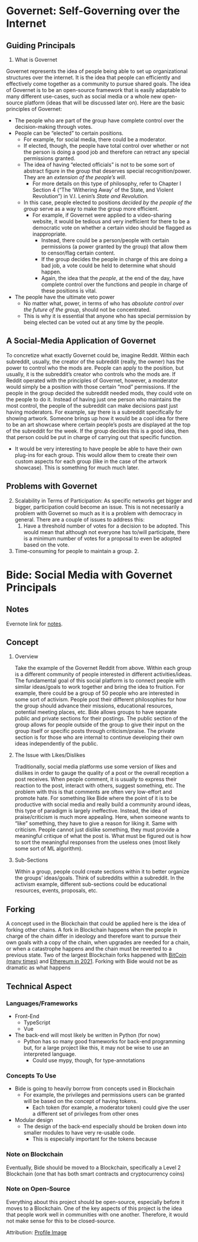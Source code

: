 # Governet: Self-Governing over the Internet


## Guiding Principals



1. What is Governet

Governet represents the idea of people being able to set up organizational structures over the internet. It is the idea that people can efficiently and effectively come together as a community to pursue shared goals. The idea of Governet is to be an open-source framework that is easily adaptable to many different use-cases, such as social media or a whole new open-source platform (ideas that will be discussed later on). Here are the basic principles of Governet:



* The people who are part of the group have complete control over the decision-making through votes.
* People can be “elected” to certain positions.
    * For example, for social media, there could be a moderator.
    * If elected, though, the people have total control over whether or not the person is doing a good job and therefore can retract any special permissions granted.
    * The idea of having “elected officials” is not to be some sort of abstract figure in the group that deserves special recognition/power. They are an _extension of the people’s will_.
        * For more details on this type of philosophy, refer to Chapter I Section 4 (“The ‘Withering Away’ of the State, and Violent Revolution”) in V.I. Lenin’s _State and Revolution._
    * In this case, people elected to positions _decided by the people of the group_ serve as a way to make the group more efficient.
        * For example, if Governet were applied to a video-sharing website, it would be tedious and very inefficient for there to be a democratic vote on whether a certain video should be flagged as inappropriate.
            * Instead, there could be a person/people with certain permissions (a power granted by the group) that allow them to censor/flag certain content.
            * If the group decides the people in charge of this are doing a bad job, a vote could be held to determine what should happen.
            * Again, the idea that the _people_, at the end of the day, have complete control over the functions and people in charge of these positions is vital.
* The people have the ultimate veto power
    * No matter what, power, in terms of who has _absolute control over the future of the group_, should not be concentrated.
    * This is why it is essential that anyone who has special permission by being elected can be voted out at any time by the people.


## A Social-Media Application of Governet

To concretize what exactly Governet could be, imagine Reddit. Within each subreddit, usually, the creator of the subreddit (really, the owner) has the power to control who the mods are. People can apply to the position, but usually, it is the subreddit’s creator who controls who the mods are. If Reddit operated with the principles of Governet, however, a moderator would simply be a position with those certain “mod” permissions. If the people in the group decided the subreddit needed mods, they could vote on the people to do it. Instead of having just one person who maintains the most control, the people of the subreddit can make decisions past just having moderators. For example, say there is a subreddit specifically for showing artwork. Someone brings up how it would be a cool idea for there to be an art showcase where certain people’s posts are displayed at the top of the subreddit for the week. If the group decides this is a good idea, then that person could be put in charge of carrying out that specific function. 

* It would be very interesting to have people be able to have their own plug-ins for each group. This would allow them to create their own custom aspects for each group (like in the case of the artwork showcase). This is something for much much later.


## Problems with Governet



2. Scalability in Terms of Participation: As specific networks get bigger and bigger, participation could become an issue. This is not necessarily a problem with Governet so much as it is a problem with democracy in general. There are a couple of issues to address this:
    1. Have a threshold number of votes for a decision to be adopted. This would mean that although not everyone has to/will participate, there is a minimum number of votes for a proposal to even be adopted based on the vote.
3. Time-consuming for people to maintain a group.
    2. 




# Bide: Social Media with Governet Principals


## Notes

Evernote link for [notes](https://www.evernote.com/shard/s745/sh/60d25410-e852-6a0a-7690-18f0ac342ba0/e04ad6767fc2de7193e395b84286585c). 


## Concept



1. Overview

    Take the example of the Governet Reddit from above. Within each group is a different community of people interested in different activities/ideas. The fundamental goal of this social platform is to connect people with similar ideas/goals to work together and bring the idea to fruition. For example, there could be a group of 50 people who are interested in some sort of activism. People post their different philosophies for how the group should advance their missions, educational resources, potential meeting places, etc. Bide allows groups to have separate public and private sections for their postings. The public section of the group allows for people outside of the group to give their input on the group itself or specific posts through criticism/praise. The private section is for those who are internal to continue developing their own ideas independently of the public. 

2. The Issue with Likes/Dislikes

    Traditionally, social media platforms use some version of likes and dislikes in order to gauge the quality of a post or the overall reception a post receives. When people comment, it is usually to express their reaction to the post, interact with others, suggest something, etc. The problem with this is that comments are often very low-effort and promote hate. For something like Bide where the point of it is to be productive with social media and really build a community around ideas, this type of paradigm is largely ineffective. Instead, the idea of praise/criticism is much more appealing. Here, when someone wants to “like” something, they have to give a reason for liking it. Same with criticism. People cannot just dislike something, they must provide a meaningful critique of what the post is. What must be figured out is how to sort the meaningful responses from the useless ones (most likely some sort of ML algorithm).

3. Sub-Sections

    Within a group, people could create sections within it to better organize the groups’ ideas/goals. Think of subreddits within a subreddit. In the activism example, different sub-sections could be educational resources, events, proposals, etc.



## Forking

A concept used in the Blockchain that could be applied here is the idea of forking other chains. A fork in Blockchain happens when the people in charge of the chain differ in ideology and therefore want to pursue their own goals with a copy of the chain, when upgrades are needed for a chain, or when a catastrophe happens and the chain must be reverted to a previous state. Two of the largest Blockchain forks happened with [BitCoin (many times)](https://www.investopedia.com/tech/history-bitcoin-hard-forks/) and [Ethereum in 2021](https://www.cnbc.com/2021/08/05/ethereum-just-activated-its-london-hard-fork-and-its-a-big-deal.html). Forking with Bide would not be as dramatic as what happens 


## Technical Aspect


### Languages/Frameworks



* Front-End
    * TypeScript
    * Vue
* The back-end will most likely be written in Python (for now)
    * Python has so many good frameworks for back-end programming but, for a large project like this, it may not be wise to use an interpreted language.
        * Could use mypy, though, for type-annotations


### Concepts To Use



* Bide is going to heavily borrow from concepts used in Blockchain
    * For example, the privileges and permissions users can be granted will be based on the concept of having tokens.
        * Each token (for example, a moderator token) could give the user a different set of privileges from other ones
* Modular design
    * The design of the back-end especially should be broken down into smaller modules to have very re-usable code.
        * This is especially important for the tokens because 


### Note on Blockchain

Eventually, Bide should be moved to a Blockchain, specifically a Level 2 Blockchain (one that has both smart contracts and cryptocurrency coins)


### Note on Open-Source

Everything about this project should be open-source, especially before it moves to a Blockchain. One of the key aspects of this project is the idea that people work well in communities with one another. Therefore, it would not make sense for this to be closed-source.

Attribution:
<a href="https://www.flaticon.com/free-icons/government" title="government icons">Profile Image</a>

